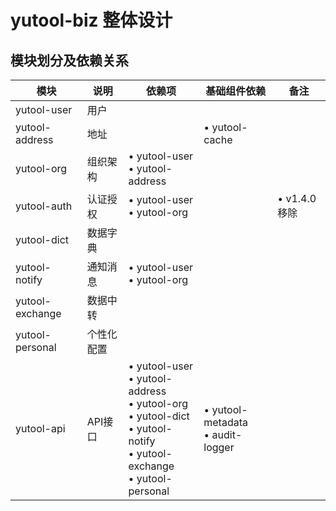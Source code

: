 # yutool-biz 整体设计

## 模块划分及依赖关系
| **模块** | **说明** | **依赖项** | **基础组件依赖** | **备注** |
| --- | --- | --- | --- | --- |
| yutool-user | 用户 |  |  |  |
| yutool-address | 地址 |  | • yutool-cache |  |
| yutool-org | 组织架构 | • yutool-user <br>• yutool-address |  |  |
| yutool-auth | 认证授权 | • yutool-user <br>• yutool-org |  | • v1.4.0移除 |
| yutool-dict | 数据字典 |  |  |  |
| yutool-notify | 通知消息 | • yutool-user <br>• yutool-org |  |  |
| yutool-exchange | 数据中转 |  |  |  |
| yutool-personal | 个性化配置 |  |  |  |
| yutool-api | API接口 | • yutool-user <br>• yutool-address <br>• yutool-org <br>• yutool-dict <br>• yutool-notify <br>• yutool-exchange <br>• yutool-personal | • yutool-metadata <br>• audit-logger |  |


